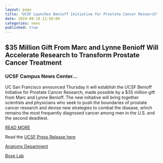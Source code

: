 ```yaml
---
layout: page
title: "UCSF Launches Benioff Initiative for Prostate Cancer Research"
date: 2019-09-19 12:50:00
categories: news
published: true
---
```


## $35 Million Gift From Marc and Lynne Benioff Will Accelerate Research to Transform Prostate Cancer Treatment

### UCSF Campus News Center...


UC San Francisco announced Thursday it will establish the UCSF Benioff Initiative for Prostate Cancer Research, made possible by a $35 million gift from Marc and Lynne Benioff. The new initiative will bring together scientists and physicians who seek to push the boundaries of prostate cancer research and devise new strategies to combat the disease, which remains the most frequently diagnosed cancer among men in the U.S. and the second deadliest.

[READ MORE](https://www.ucsf.edu/news/2019/09/415426/ucsf-launches-benioff-initiative-prostate-cancer-research)

Read the [UCSF Press Release here](https://www.ucsf.edu/news/2019/09/415426/ucsf-launches-benioff-initiative-prostate-cancer-research)

[Anatomy Department](http://anatomy.ucsf.edu)

[Bose Lab](http://boselab.ucsf.edu)
